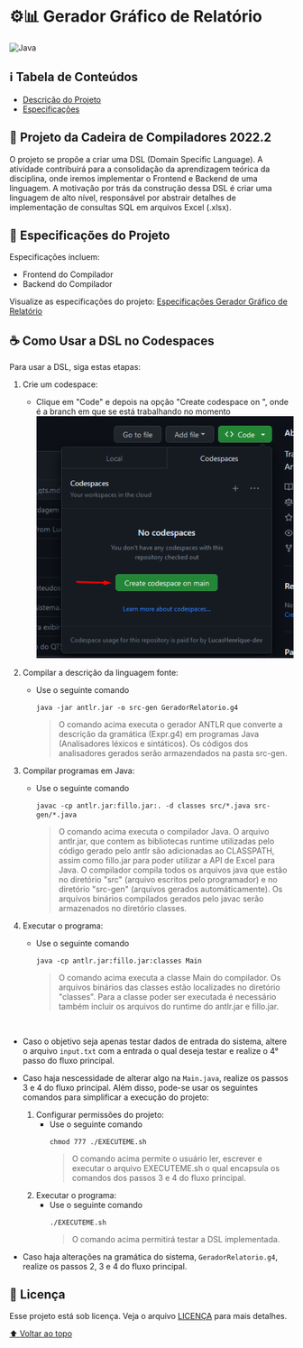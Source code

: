 # ⚙️📊 Gerador Gráfico de Relatório

![Java](https://img.shields.io/badge/Java-ED8B00?style=for-the-badge&logo=openjdk&logoColor=white)

## ℹ Tabela de Conteúdos
- [Descrição do Projeto](#dart-projeto-da-cadeira-de-compiladores-20222)
- [Especificações](#-especificações-do-projeto)

## :dart: Projeto da Cadeira de Compiladores 2022.2

O projeto se propõe a criar uma DSL (Domain Specific Language). A atividade contribuirá para a consolidação da aprendizagem teórica da disciplina, onde iremos implementar o Frontend e Backend de uma linguagem.
A motivação por trás da construção dessa DSL é criar uma linguagem de alto nível, responsável por abstrair detalhes de implementação de consultas SQL em arquivos Excel (.xlsx).

## 📃 Especificações do Projeto

Especificações incluem:
- Frontend do Compilador
- Backend do Compilador

Visualize as especificações do projeto: [Especificações Gerador Gráfico de Relatório](especificacoes)

## ☕ Como Usar a DSL no Codespaces

Para usar a DSL, siga estas etapas:

1. Crie um codespace:
    * Clique em "Code" e depois na opção "Create codespace on <branch>", onde <branch> é a branch em que se está trabalhando no momento </br>
    ![Criação do Codespace](images/criar-codespace.png)
1. Compilar a descrição da linguagem fonte:
    * Use o seguinte comando
      ```shell
      java -jar antlr.jar -o src-gen GeradorRelatorio.g4
      ```
      > O comando acima executa o gerador ANTLR que converte a descrição da gramática (Expr.g4) em programas Java (Analisadores léxicos e sintáticos). Os códigos dos analisadores gerados serão armazendados na pasta src-gen.
1. Compilar programas em Java:
   * Use o seguinte comando
      ```shell
      javac -cp antlr.jar:fillo.jar:. -d classes src/*.java src-gen/*.java
      ```
      > O comando acima executa o compilador Java. O arquivo antlr.jar, que contem as bibliotecas runtime utilizadas pelo código gerado pelo antlr são adicionadas ao CLASSPATH, assim como fillo.jar para poder utilizar a API de Excel para Java. O compilador compila todos os arquivos java que estão no diretório "src" (arquivo escritos pelo programador) e no diretório "src-gen" (arquivos gerados automáticamente). Os arquivos binários compilados gerados pelo javac serão armazenados no diretório classes.

1. Executar o programa:
   * Use o seguinte comando
     ```shell
     java -cp antlr.jar:fillo.jar:classes Main
     ```
     > O comando acima executa a classe Main do compilador. Os arquivos binários das classes estão localizades no diretório "classes". Para a classe poder ser executada é necessário também incluir os arquivos do runtime do antlr.jar e fillo.jar.

</br>
   
- Caso o objetivo seja apenas testar dados de entrada do sistema, altere o arquivo `input.txt` com a entrada o qual deseja testar e realize o 4° passo do fluxo principal.
- Caso haja nescessidade de alterar algo na `Main.java`, realize os passos 3 e 4 do fluxo principal. Além disso, pode-se usar os seguintes comandos para simplificar a execução do projeto:
   1. Configurar permissões do projeto:
      * Use o seguinte comando
        ```shell
        chmod 777 ./EXECUTEME.sh
        ```
        > O comando acima permite o usuário ler, escrever e executar o arquivo EXECUTEME.sh o qual encapsula os comandos dos passos 3 e 4 do fluxo principal.
   1. Executar o programa:
      * Use o seguinte comando
        ```shell
        ./EXECUTEME.sh
        ```
        > O comando acima permitirá testar a DSL implementada.
   
- Caso haja alterações na gramática do sistema, `GeradorRelatorio.g4`, realize os passos 2, 3 e 4 do fluxo principal.

## 📝 Licença

Esse projeto está sob licença. Veja o arquivo [LICENÇA](LICENSE) para mais detalhes.

[⬆ Voltar ao topo](#%EF%B8%8F-gerador-gráfico-de-relatório)<br>
